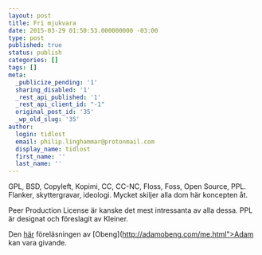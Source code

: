 ```yaml
---
layout: post
title: Fri mjukvara
date: 2015-03-29 01:50:53.000000000 -03:00
type: post
published: true
status: publish
categories: []
tags: []
meta:
  _publicize_pending: '1'
  sharing_disabled: '1'
  _rest_api_published: '1'
  _rest_api_client_id: "-1"
  original_post_id: '35'
  _wp_old_slug: '35'
author:
  login: tidlost
  email: philip.linghammar@protonmail.com
  display_name: tidlost
  first_name: ''
  last_name: ''
---
```

GPL, BSD, Copyleft, Kopimi, CC, CC-NC, Floss, Foss, Open Source, PPL. Flanker, skyttergravar, ideologi. Mycket skiljer alla dom här koncepten åt.

Peer Production License är kanske det mest intressanta av alla dessa. PPL är designat och föreslagit av Kleiner.

Den [här](https://vimeo.com/18504379) föreläsningen av [Obeng](http://adamobeng.com/me.html">Adam [](https://twitter.com/Adam_Obeng) kan vara givande.
